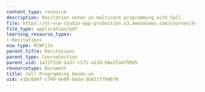 ```yaml
---
content_type: resource
description: Recitation notes on multicore programming with Cell.
file: https://ol-ocw-studio-app-production.s3.amazonaws.com/courses/6-189-multicore-programming-primer-january-iap-2007/e1bc0a0fc749be80da3a3b631f7846f0_6189recitatn2.pdf
file_type: application/pdf
learning_resource_types:
- Recitations
ocw_type: OCWFile
parent_title: Recitations
parent_type: CourseSection
parent_uid: 1a727310-1a37-c171-a13d-06e2fa6799d5
resourcetype: Document
title: Cell Programming Hands-on
uid: e1bc0a0f-c749-be80-da3a-3b631f7846f0
---
```

